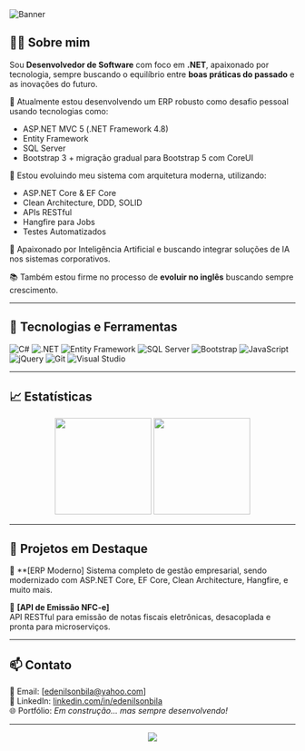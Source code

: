 <!-- Banner chamativo com ou sem gif -->
<img src="https://capsule-render.vercel.app/api?type=waving&color=0D6EFD&height=200&section=header&text=Olá,%20eu%20sou%20o%20Edenilson%Bila!&fontSize=40&fontColor=ffffff&animation=fadeIn" alt="Banner"/>

## 👨‍💻 Sobre mim

Sou **Desenvolvedor de Software** com foco em **.NET**, apaixonado por tecnologia, sempre buscando o equilíbrio entre **boas práticas do passado** e as inovações do futuro.

💼 Atualmente estou desenvolvendo um ERP robusto como desafio pessoal usando tecnologias como:

- ASP.NET MVC 5 (.NET Framework 4.8)
- Entity Framework
- SQL Server
- Bootstrap 3 + migração gradual para Bootstrap 5 com CoreUI

🚀 Estou evoluindo meu sistema com arquitetura moderna, utilizando:
- ASP.NET Core & EF Core
- Clean Architecture, DDD, SOLID
- APIs RESTful
- Hangfire para Jobs
- Testes Automatizados

🧠 Apaixonado por Inteligência Artificial e buscando integrar soluções de IA nos sistemas corporativos.

📚 Também estou firme no processo de **evoluir no inglês** buscando sempre crescimento.

---

## 🧰 Tecnologias e Ferramentas

![C#](https://img.shields.io/badge/-CSharp-239120?style=for-the-badge&logo=csharp&logoColor=white)
![.NET](https://img.shields.io/badge/-ASP.NET-512BD4?style=for-the-badge&logo=dotnet&logoColor=white)
![Entity Framework](https://img.shields.io/badge/-EntityFramework-6DB33F?style=for-the-badge&logo=dotnet&logoColor=white)
![SQL Server](https://img.shields.io/badge/-SQLServer-CC2927?style=for-the-badge&logo=microsoftsqlserver&logoColor=white)
![Bootstrap](https://img.shields.io/badge/-Bootstrap-7952B3?style=for-the-badge&logo=bootstrap&logoColor=white)
![JavaScript](https://img.shields.io/badge/-JavaScript-F7DF1E?style=for-the-badge&logo=javascript&logoColor=black)
![jQuery](https://img.shields.io/badge/-jQuery-0769AD?style=for-the-badge&logo=jquery&logoColor=white)
![Git](https://img.shields.io/badge/-Git-F05032?style=for-the-badge&logo=git&logoColor=white)
![Visual Studio](https://img.shields.io/badge/-Visual%20Studio-5C2D91?style=for-the-badge&logo=visualstudio&logoColor=white)

---

## 📈 Estatísticas

<div align="center">
  <img height="170" src="https://github-readme-stats.vercel.app/api?username=edenilsonbila&show_icons=true&theme=default&count_private=true&hide=issues&hide_rank=true"/>
  <img height="170" src="https://github-readme-stats.vercel.app/api/top-langs/?username=edenilsonbilao&layout=compact&langs_count=8&theme=default"/>
</div>

---

## 🧩 Projetos em Destaque

🔹 **[ERP Moderno]
Sistema completo de gestão empresarial, sendo modernizado com ASP.NET Core, EF Core, Clean Architecture, Hangfire, e muito mais.

🔹 **[API de Emissão NFC-e]**  
API RESTful para emissão de notas fiscais eletrônicas, desacoplada e pronta para microserviços.

---

## 📫 Contato

📧 Email: [edenilsonbila@yahoo.com]  
💼 LinkedIn: [linkedin.com/in/edenilsonbila](https://linkedin.com/in/edenilsonbila)  
🌐 Portfólio: *Em construção... mas sempre desenvolvendo!*

---

<div align="center">
  <img src="https://capsule-render.vercel.app/api?type=waving&color=0D6EFD&height=120&section=footer"/>
</div>
